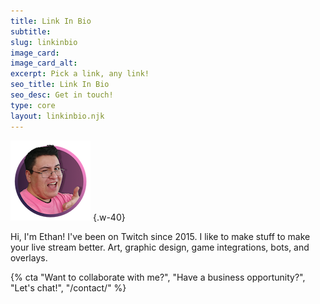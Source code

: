 ```yaml
---
title: Link In Bio
subtitle:
slug: linkinbio
image_card:
image_card_alt:
excerpt: Pick a link, any link!
seo_title: Link In Bio
seo_desc: Get in touch!
type: core
layout: linkinbio.njk
---
```

![Ethan Kellogg is Fatsack Fails](/images/fatsack-author.png)
{.w-40}

Hi, I'm Ethan! I've been on Twitch since 2015. I like to make stuff to make your live stream better. Art, graphic design, game integrations, bots, and overlays.

{% cta "Want to collaborate with me?", "Have a business opportunity?", "Let's chat!", "/contact/" %}

